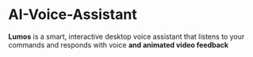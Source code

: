 # AI-Voice-Assistant
**Lumos** is a smart, interactive desktop voice assistant that listens to your commands and responds with voice **and animated video feedback**

